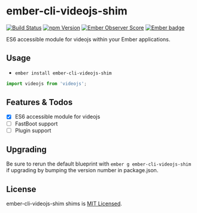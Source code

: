 # ember-cli-videojs-shim
[![Build Status](https://travis-ci.org/joshuairl/ember-cli-videojs-shim.svg?branch=master)](https://travis-ci.org/joshuairl/ember-cli-videojs-shim)
[![npm Version][npm-badge]][npm]
[![Ember Observer Score](http://emberobserver.com/badges/ember-cli-videojs-shim.svg)](http://emberobserver.com/addons/ember-cli-videojs-shim)
[![Ember badge][ember-badge]][embadge]

ES6 accessible module for videojs within your Ember applications.

## Usage

* `ember install ember-cli-videojs-shim`

```js
import videojs from 'videojs';
```

## Features & Todos

- [x] ES6 accessible module for videojs
- [ ] FastBoot support
- [ ] Plugin support

## Upgrading

Be sure to rerun the default blueprint with `ember g ember-cli-videojs-shim` if upgrading by bumping the version number in package.json.

## License

ember-cli-videojs-shim shims is [MIT Licensed](https://github.com/joshuairl/ember-cli-videojs-shim/blob/master/LICENSE.md).

[embadge]: http://embadge.io/
[ember-badge]: http://embadge.io/v1/badge.svg?start=1.0.0
[npm]: https://www.npmjs.org/package/ember-cli-moment-shim
[npm-badge]: https://img.shields.io/npm/v/ember-cli-moment-shim.svg?style=flat-square
